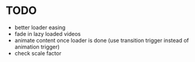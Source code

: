 # TODO

- better loader easing
- fade in lazy loaded videos
- animate content once loader is done (use transition trigger instead of animation trigger)
- check scale factor
